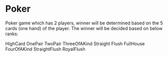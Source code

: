 # Poker
 
Poker game which has 2 players, winner will be determined based on the 5 cards (one hand) of the player. The winner will be decided based on below ranks:

HighCard
OnePair
TwoPair
ThreeOfAKind
Straight
Flush
FullHouse
FourOfAKind
StraightFlush
RoyalFlush
